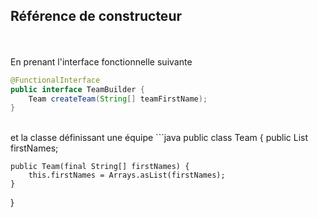 ## Référence de constructeur
<br><br>
En prenant l'interface fonctionnelle suivante
```java
@FunctionalInterface
public interface TeamBuilder {
	Team createTeam(String[] teamFirstName);
}
```
<br>
et la classe définissant une équipe
```java
public class Team {
	public List<String> firstNames;

	public Team(final String[] firstNames) {
		this.firstNames = Arrays.asList(firstNames);
	}
}
```
